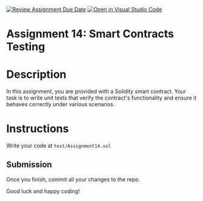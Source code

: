 [![Review Assignment Due Date](https://classroom.github.com/assets/deadline-readme-button-22041afd0340ce965d47ae6ef1cefeee28c7c493a6346c4f15d667ab976d596c.svg)](https://classroom.github.com/a/4YXXIALG)
[![Open in Visual Studio Code](https://classroom.github.com/assets/open-in-vscode-2e0aaae1b6195c2367325f4f02e2d04e9abb55f0b24a779b69b11b9e10269abc.svg)](https://classroom.github.com/online_ide?assignment_repo_id=19619739&assignment_repo_type=AssignmentRepo)
# Assignment 14: Smart Contracts Testing

# Description

In this assignment, you are provided with a Solidity smart contract. Your task is to write unit tests that verify the contract's functionality and ensure it behaves correctly under various scenarios.


# Instructions

Write your code at `test/Assignment14.sol` 


## Submission

Once you finish, commit all your changes to the repo.

Good luck and happy coding!

